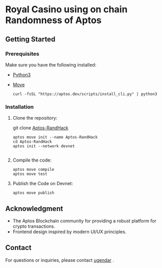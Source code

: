 # Royal Casino using on chain Randomness of Aptos


## Getting Started


### Prerequisites


Make sure you have the following installed:

- [Python3](https://www..org/)
- [Move](https://aptos.dev/en/build/smart-contracts/book)
    
    ```curl -fsSL "https://aptos.dev/scripts/install_cli.py" | python3```
  

 
### Installation

1. Clone the repository:

   git clone [Aptos-RandHack](https://github.com/ugendar07/Aptos-RandHAck.git)
   
   ```
   aptos move init --name Aptos-RandHack
   cd Aptos-RandHack
   aptos init --network devnet
    
   ```
2. Compile the code:
    ```
    aptos move compile
    aptos move test
    ```
3. Publish the Code on Devnet:
   
     ```
     aptos move publish
     ```
     
     
## Acknowledgment 
- The Aptos Blockchain community for providing a robust platform for crypto transactions.
- Frontend design inspired by modern UI/UX principles.


## Contact
For questions or inquiries, please contact [ugendar](mailto:ugendar07@gmail.com) .
